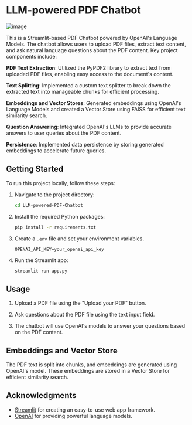 # LLM-powered PDF Chatbot 

![image]("https://www.1access.com/wp-content/uploads/2019/10/GettyImages-1180389186.jpg")


This is a Streamlit-based PDF Chatbot powered by OpenAI's Language Models. The chatbot allows users to upload PDF files, extract text content, and ask natural language questions about the PDF content. Key project components include:

**PDF Text Extraction**: Utilized the PyPDF2 library to extract text from uploaded PDF files, enabling easy access to the document's content.

**Text Splitting**: Implemented a custom text splitter to break down the extracted text into manageable chunks for efficient processing.

**Embeddings and Vector Stores**: Generated embeddings using OpenAI's Language Models and created a Vector Store using FAISS for efficient text similarity search.

**Question Answering**: Integrated OpenAI's LLMs to provide accurate answers to user queries about the PDF content.

**Persistence**: Implemented data persistence by storing generated embeddings to accelerate future queries.

## Getting Started

To run this project locally, follow these steps:

1. Navigate to the project directory:

   ```bash
   cd LLM-powered-PDF-Chatbot
   ```

2. Install the required Python packages:

   ```bash
   pip install -r requirements.txt
   ```

3. Create a `.env` file and set your environment variables.

   ```plaintext
   OPENAI_API_KEY=your_openai_api_key
   ```

4. Run the Streamlit app:

   ```bash
   streamlit run app.py
   ```

## Usage

1. Upload a PDF file using the "Upload your PDF" button.

2. Ask questions about the PDF file using the text input field.

3. The chatbot will use OpenAI's models to answer your questions based on the PDF content.

## Embeddings and Vector Store

The PDF text is split into chunks, and embeddings are generated using OpenAI's model. These embeddings are stored in a Vector Store for efficient similarity search.

## Acknowledgments

- [Streamlit](https://streamlit.io/) for creating an easy-to-use web app framework.
- [OpenAI](https://openai.com/) for providing powerful language models.
